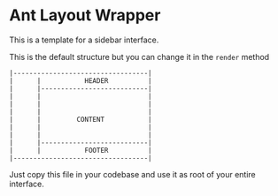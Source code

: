 # Ant Layout Wrapper

This is a template for a sidebar interface.

This is the default structure but you can change it in the `render` method
```
|----------------------------------|
|      |           HEADER          |
|      |---------------------------|
|      |                           |
|      |                           |
|      |                           |
|      |         CONTENT           |
|      |                           |
|      |                           |
|      |---------------------------|
|      |           FOOTER          |
|----------------------------------|
```

Just copy this file in your codebase and use it as root of your entire interface.